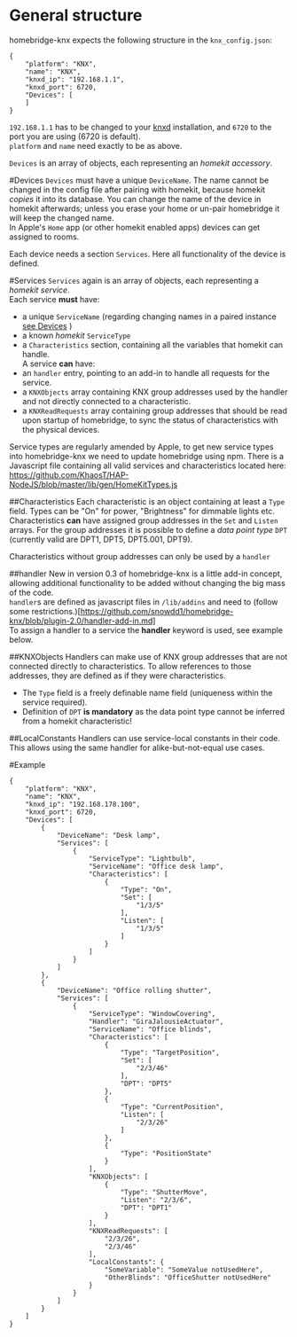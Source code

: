 # General structure
homebridge-knx expects the following structure in the `knx_config.json`:

```
{
    "platform": "KNX",
    "name": "KNX",
    "knxd_ip": "192.168.1.1",
    "knxd_port": 6720,
    "Devices": [
    ]
}
```
`192.168.1.1` has to be changed to your [knxd](https://github.com/knxd/knxd) installation, and `6720` to the port you are using (6720 is default).  
`platform` and `name` need exactly to be as above.

`Devices` is an array of objects, each representing an *homekit accessory*. 

#Devices
`Devices` must have a unique `DeviceName`. The name cannot be changed in the config file after pairing with homekit, because homekit *copies* it into its database. You can change the name of the device in homekit afterwards; unless you erase your home or un-pair homebridge it will keep the changed name.  
In Apple's `Home` app (or other homekit enabled apps) devices can get assigned to rooms.

Each device needs a section `Services`. Here all functionality of the device is defined.

#Services
`Services` again is an array of objects, each representing a *homekit service*.  
Each service **must** have:
- a unique `ServiceName` (regarding changing names in a paired instance [see Devices](#devices) )
- a known *homekit* `ServiceType`
- a `Characteristics` section, containing all the variables that homekit can handle.    
A service **can** have:  
- an `handler` entry, pointing to an add-in to handle all requests for the service.  
- a `KNXObjects` array containing KNX group addresses used by the handler and not directly connected to a characteristic.  
- a `KNXReadRequests` array containing group addresses that should be read upon startup of homebridge, to sync the status of characteristics with the physical devices.   

Service types are regularly amended by Apple, to get new service types into homebridge-knx we need to update homebridge using npm.
There is a Javascript file containing all valid services and characteristics located here: https://github.com/KhaosT/HAP-NodeJS/blob/master/lib/gen/HomeKitTypes.js

 
##Characteristics
Each characteristic is an object containing at least a `Type` field. Types can be "On" for power, "Brightness" for dimmable lights etc.  
Characteristics **can** have assigned group addresses in the `Set` and `Listen` arrays.
For the group addresses it is possible to define a *data point type* `DPT` (currently valid are DPT1, DPT5, DPT5.001, DPT9).

Characteristics without group addresses can only be used by a `handler`

##handler
New in version 0.3 of homebridge-knx is a little add-in concept, allowing additional functionality to be added without changing the big mass of the code.  
`handler`s are defined as javascript files in `/lib/addins` and need to (follow some restrictions.)[https://github.com/snowdd1/homebridge-knx/blob/plugin-2.0/handler-add-in.md]  
To assign a handler to a service the **handler** keyword is used, see example below.

##KNXObjects
Handlers can make use of KNX group addresses that are not connected directly to characteristics. To allow references to those addresses, they are defined as if they were characteristics. 
- The `Type` field is a freely definable name field (uniqueness within the service required). 
- Definition of `DPT` **is mandatory** as the data point type cannot be inferred from a homekit characteristic!  

##LocalConstants
Handlers can use service-local constants in their code. This allows using the same handler for alike-but-not-equal use cases. 


#Example
```
{
    "platform": "KNX",
    "name": "KNX",
    "knxd_ip": "192.168.178.100",
    "knxd_port": 6720,
    "Devices": [
        {
            "DeviceName": "Desk lamp",
            "Services": [
                {
                    "ServiceType": "Lightbulb",
                    "ServiceName": "Office desk lamp",
                    "Characteristics": [
                        {
                            "Type": "On",
                            "Set": [
                                "1/3/5"
                            ],
                            "Listen": [
                                "1/3/5"
                            ]
                        }
                    ]
                }
            ]
        },
        {
            "DeviceName": "Office rolling shutter",
            "Services": [
                {
                    "ServiceType": "WindowCovering",
                    "Handler": "GiraJalousieActuator",
                    "ServiceName": "Office blinds",
                    "Characteristics": [
                        {
                            "Type": "TargetPosition",
                            "Set": [
                                "2/3/46"
                            ],
                            "DPT": "DPT5"
                        },
                        {
                            "Type": "CurrentPosition",
                            "Listen": [
                                "2/3/26"
                            ]
                        },
                        {
                            "Type": "PositionState"
                        }
                    ],
                    "KNXObjects": [
                        {
                            "Type": "ShutterMove",
                            "Listen": "2/3/6",
                            "DPT": "DPT1"
                        }
                    ],
                    "KNXReadRequests": [
                        "2/3/26",
                        "2/3/46"
                    ],
                    "LocalConstants": {
                        "SomeVariable": "SomeValue notUsedHere",
                        "OtherBlinds": "OfficeShutter notUsedHere"
                    }
                }
            ]
        }
    ]
}
```